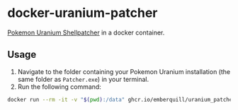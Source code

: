 # docker-uranium-patcher
[Pokemon Uranium Shellpatcher](https://github.com/AnzoDK/uranium-shellpatch) in a docker container.

## Usage

1. Navigate to the folder containing your Pokemon Uranium installation (the same folder as `Patcher.exe`) in your terminal.
2. Run the following command:

```bash
docker run --rm -it -v "$(pwd):/data" ghcr.io/emberquill/uranium_patcher:latest
```
